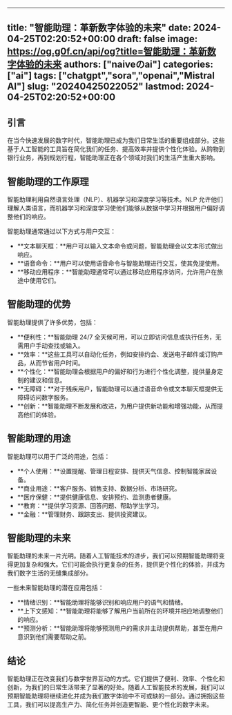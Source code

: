 
---
title: "智能助理：革新数字体验的未来"
date: 2024-04-25T02:20:52+00:00
draft: false
image: https://og.g0f.cn/api/og?title=智能助理：革新数字体验的未来
authors: ["naiveのai"]
categories: ["ai"]
tags: ["chatgpt","sora","openai","Mistral AI"]
slug: "20240425022052"
lastmod: 2024-04-25T02:20:52+00:00
---
## 引言

在当今快速发展的数字时代，智能助理已成为我们日常生活的重要组成部分。这些基于人工智能的工具旨在简化我们的任务、提高效率并提供个性化体验。从购物到银行业务，再到规划行程，智能助理正在各个领域对我们的生活产生重大影响。

## 智能助理的工作原理

智能助理利用自然语言处理（NLP）、机器学习和深度学习等技术。NLP 允许他们理解人类语言，而机器学习和深度学习使他们能够从数据中学习并根据用户偏好调整他们的响应。

智能助理通常通过以下方式与用户交互：

- **文本聊天框：**用户可以输入文本命令或问题，智能助理会以文本形式做出响应。
- **语音命令：**用户可以使用语音命令与智能助理进行交互，使其免提使用。
- **移动应用程序：**智能助理通常可以通过移动应用程序访问，允许用户在旅途中使用它们。

## 智能助理的优势

智能助理提供了许多优势，包括：

- **便利性：**智能助理 24/7 全天候可用，可以立即访问信息或执行任务，无需用户手动查找或输入。
- **效率：**这些工具可以自动化任务，例如安排约会、发送电子邮件或订购产品，从而节省用户时间。
- **个性化：**智能助理会根据用户的偏好和行为进行个性化调整，提供量身定制的建议和信息。
- **无障碍：**对于残疾用户，智能助理可以通过语音命令或文本聊天框提供无障碍访问数字服务。
- **创新：**智能助理不断发展和改进，为用户提供新功能和增强功能，从而提高他们的体验。

## 智能助理的用途

智能助理可以用于广泛的用途，包括：

- **个人使用：**设置提醒、管理日程安排、提供天气信息、控制智能家居设备。
- **商业用途：**客户服务、销售支持、数据分析、市场研究。
- **医疗保健：**提供健康信息、安排预约、监测患者健康。
- **教育：**提供学习资源、回答问题、帮助学生学习。
- **金融：**管理财务、跟踪支出、提供投资建议。

## 智能助理的未来

智能助理的未来一片光明。随着人工智能技术的进步，我们可以预期智能助理将变得更加复杂和强大。它们可能会执行更复杂的任务，提供更个性化的体验，并成为我们数字生活的无缝集成部分。

一些未来智能助理的潜在应用包括：

- **情绪识别：**智能助理将能够识别和响应用户的语气和情绪。
- **上下文感知：**智能助理将能够了解用户当前所在的环境并相应地调整他们的响应。
- **预测分析：**智能助理将能够预测用户的需求并主动提供帮助，甚至在用户意识到他们需要帮助之前。

## 结论

智能助理正在改变我们与数字世界互动的方式。它们提供了便利、效率、个性化和创新，为我们的日常生活带来了显著的好处。随着人工智能技术的发展，我们可以预期智能助理将继续进化并成为我们数字体验中不可或缺的一部分。通过拥抱这些工具，我们可以提高生产力、简化任务并创造更智能、更个性化的数字未来。